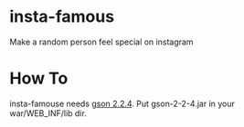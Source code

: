 insta-famous
============

Make a random person feel special on instagram

How To
======
insta-famouse needs [gson 2.2.4](https://code.google.com/p/google-gson/).
Put gson-2-2-4.jar in your war/WEB_INF/lib dir.
